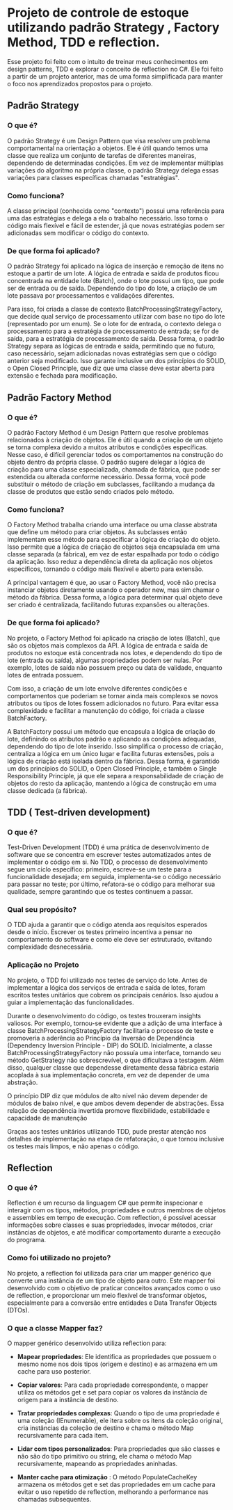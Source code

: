 # Projeto de controle de estoque utilizando padrão Strategy , Factory Method, TDD e reflection.

 Esse projeto foi feito com o intuito de treinar meus conhecimentos em design patterns, TDD e explorar o conceito de reflection no C#. Ele foi feito a partir de um projeto anterior, mas de uma forma simplificada para manter o foco nos aprendizados propostos para o projeto.


## Padrão Strategy


### O que é?

O padrão Strategy é um Design Pattern que visa resolver um problema comportamental na orientação a objetos. Ele é útil quando temos uma classe que realiza um conjunto de tarefas de diferentes maneiras, dependendo de determinadas condições. Em vez de implementar múltiplas variações do algoritmo na própria classe, o padrão Strategy delega essas variações para classes específicas chamadas "estratégias".

### Como funciona?
 
A classe principal (conhecida como "contexto") possui uma referência para uma das estratégias e delega a ela o trabalho necessário. Isso torna o código mais flexível e fácil de estender, já que novas estratégias podem ser adicionadas sem modificar o código do contexto.
 
### De que forma foi aplicado?

O padrão Strategy foi aplicado na lógica de inserção e remoção de itens no estoque a partir de um lote. A lógica de entrada e saída de produtos ficou concentrada na entidade lote (Batch), onde o lote possui um tipo, que pode ser de entrada ou de saída. Dependendo do tipo do lote, a criação de um lote passava por processamentos e validações diferentes.

Para isso, foi criada a classe de contexto BatchProcessingStrategyFactory, que decide qual serviço de processamento utilizar com base no tipo do lote (representado por um enum). Se o lote for de entrada, o contexto delega o processamento para a estratégia de processamento de entrada; se for de saída, para a estratégia de processamento de saída. Dessa forma, o padrão Strategy separa as lógicas de entrada e saída, permitindo que no futuro, caso necessário, sejam adicionadas novas estratégias sem que o código anterior seja modificado. Isso garante inclusive um dos princípios do SOLID, o Open Closed Principle, que diz que uma classe deve estar aberta para extensão e fechada para modificação.

  
## Padrão Factory Method


### O que é?

O padrão Factory Method é um Design Pattern que resolve problemas relacionados à criação de objetos. Ele é útil quando a criação de um objeto se torna complexa devido a muitos atributos e condições específicas. Nesse caso, é difícil gerenciar todos os comportamentos na construção do objeto dentro da própria classe. O padrão sugere delegar a lógica de criação para uma classe especializada, chamada de fábrica, que pode ser estendida ou alterada conforme necessário. Dessa forma, você pode substituir o método de criação em subclasses, facilitando a mudança da classe de produtos que estão sendo criados pelo método.

### Como funciona?

O Factory Method trabalha criando uma interface ou uma classe abstrata que define um método para criar objetos. As subclasses então implementam esse método para especificar a lógica de criação do objeto. Isso permite que a lógica de criação de objetos seja encapsulada em uma classe separada (a fábrica), em vez de estar espalhada por todo o código da aplicação. Isso reduz a dependência direta da aplicação nos objetos específicos, tornando o código mais flexível e aberto para extensão.

A principal vantagem é que, ao usar o Factory Method, você não precisa instanciar objetos diretamente usando o operador new, mas sim chamar o método da fábrica. Dessa forma, a lógica para determinar qual objeto deve ser criado é centralizada, facilitando futuras expansões ou alterações.
 
### De que forma foi aplicado?

No projeto, o Factory Method foi aplicado na criação de lotes (Batch), que são os objetos mais complexos da API. A lógica de entrada e saída de produtos no estoque está concentrada nos lotes, e dependendo do tipo de lote (entrada ou saída), algumas propriedades podem ser nulas. Por exemplo, lotes de saída não possuem preço ou data de validade, enquanto lotes de entrada possuem.

Com isso, a criação de um lote envolve diferentes condições e comportamentos que poderiam se tornar ainda mais complexos se novos atributos ou tipos de lotes fossem adicionados no futuro. Para evitar essa complexidade e facilitar a manutenção do código, foi criada a classe BatchFactory.

A BatchFactory possui um método que encapsula a lógica de criação do lote, definindo os atributos padrão e aplicando as condições adequadas, dependendo do tipo de lote inserido. Isso simplifica o processo de criação, centraliza a lógica em um único lugar e facilita futuras extensões, pois a lógica de criação está isolada dentro da fábrica. Dessa forma, é garantido um dos princípios do SOLID, o Open Closed Principle, e também o Single Responsibility Principle, já que ele separa a responsabilidade de criação de objetos do resto da aplicação, mantendo a lógica de construção em uma classe dedicada (a fábrica).

## TDD ( Test-driven development)

  
###  O que é?

Test-Driven Development (TDD) é uma prática de desenvolvimento de software que se concentra em escrever testes automatizados antes de implementar o código em si. No TDD, o processo de desenvolvimento segue um ciclo específico: primeiro, escreve-se um teste para a funcionalidade desejada; em seguida, implementa-se o código necessário para passar no teste; por último, refatora-se o código para melhorar sua qualidade, sempre garantindo que os testes continuem a passar.

###  Qual seu propósito?

O TDD ajuda a garantir que o código atenda aos requisitos esperados desde o início. Escrever os testes primeiro incentiva a pensar no comportamento do software e como ele deve ser estruturado, evitando complexidade desnecessária.

###  Aplicação no Projeto

No projeto, o TDD foi utilizado nos testes de serviço do lote. Antes de implementar a lógica dos serviços de entrada e saída de lotes, foram escritos testes unitários que cobrem os principais cenários. Isso ajudou a guiar a implementação das funcionalidades.

Durante o desenvolvimento do código, os testes trouxeram insights valiosos. Por exemplo, tornou-se evidente que a adição de uma interface à classe BatchProcessingStrategyFactory facilitaria o processo de teste e promoveria a aderência ao Princípio da Inversão de Dependência (Dependency Inversion Principle - DIP) do SOLID. Inicialmente, a classe BatchProcessingStrategyFactory não possuía uma interface, tornando seu método GetStrategy não sobrescrevível, o que dificultava a testagem. Além disso, qualquer classe que dependesse diretamente dessa fábrica estaria acoplada à sua implementação concreta, em vez de depender de uma abstração.

O princípio DIP diz que módulos de alto nível não devem depender de módulos de baixo nível, e que ambos devem depender de abstrações. Essa relação de dependência invertida promove flexibilidade, estabilidade e capacidade de manutenção

Graças aos testes unitários utilizando TDD, pude prestar atenção nos detalhes de implementação na etapa de refatoração, o que tornou inclusive os testes mais limpos, e não apenas o código.

  
## Reflection

  
### O que é?

Reflection é um recurso da linguagem C# que permite inspecionar e interagir com os tipos, métodos, propriedades e outros membros de objetos e assemblies em tempo de execução. Com reflection, é possível acessar informações sobre classes e suas propriedades, invocar métodos, criar instâncias de objetos, e até modificar comportamento durante a execução do programa.

### Como foi utilizado no projeto?

No projeto, a reflection foi utilizada para criar um mapper genérico que converte uma instância de um tipo de objeto para outro. Este mapper foi desenvolvido com o objetivo de praticar conceitos avançados como o uso de reflection, e proporcionar um meio flexível de transformar objetos, especialmente para a conversão entre entidades e Data Transfer Objects (DTOs). 

### O que a classe Mapper faz?

O mapper genérico desenvolvido utiliza reflection para:

* **Mapear propriedades**: Ele identifica as propriedades que possuem o mesmo nome nos dois tipos (origem e destino) e as armazena em um cache para uso posterior.

* **Copiar valores**: Para cada propriedade correspondente, o mapper utiliza os métodos get e set para copiar os valores da instância de origem para a instância de destino.

* **Tratar propriedades complexas**: Quando o tipo de uma propriedade é uma coleção (IEnumerable), ele itera sobre os itens da coleção original, cria instâncias da coleção de destino e chama o método Map recursivamente para cada item.

* **Lidar com tipos personalizados**: Para propriedades que são classes e não são do tipo primitivo ou string, ele chama o método Map recursivamente, mapeando as propriedades aninhadas.

* **Manter cache para otimização** : O método PopulateCacheKey armazena os métodos get e set das propriedades em um cache para evitar o uso repetido de reflection, melhorando a performance nas chamadas subsequentes.